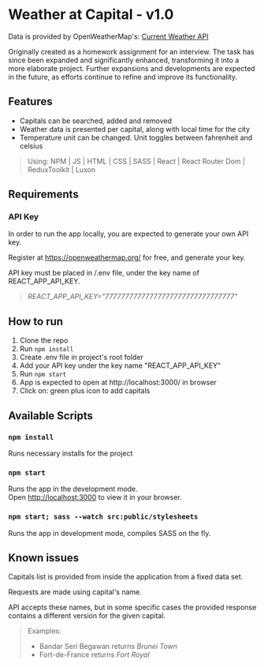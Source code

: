 
# Weather at Capital - v1.0

Data is provided by OpenWeatherMap's:
[Current Weather API](https://openweathermap.org/current)

Originally created as a homework assignment for an interview. 
The task has since been expanded and significantly enhanced, transforming it into a more elaborate project. 
Further expansions and developments are expected in the future, as efforts continue to refine and improve its functionality.  

## Features

- Capitals can be searched, added and removed
- Weather data is presented per capital, along with local time for the city 
- Temperature unit can be changed. Unit toggles between fahrenheit and celsius

> Using: NPM | JS | HTML | CSS | SASS | React | React Router Dom | ReduxToolkit | Luxon 

## Requirements

### API Key

In order to run the app locally, you are expected to generate your own API key.

Register at https://openweathermap.org/ for free, and generate your key. 

API key must be placed in /.env file, under the key name of REACT_APP_API_KEY.

> _REACT_APP_API_KEY="77777777777777777777777777777777"_

## How to run

1. Clone the repo
2. Run `npm install`
3. Create .env file in project's root folder
4. Add your API key under the key name "REACT_APP_API_KEY"
3. Run `npm start`
4. App is expected to open at http://localhost:3000/ in browser
5. Click on: green plus icon to add capitals

## Available Scripts

### `npm install`
Runs necessary installs for the project

### `npm start`

Runs the app in the development mode.\
Open [http://localhost:3000](http://localhost:3000) to view it in your browser.

### `npm start; sass --watch src:public/stylesheets`

Runs the app in development mode, compiles SASS on the fly. 

## Known issues

Capitals list is provided from inside the application from a fixed data set. 

Requests are made using capital's name.

API accepts these names, but in some specific cases the provided response contains a different version for the given capital. 

>Examples: 
>* Bandar Seri Begawan returns _Brunei Town_
>* Fort-de-France returns _Fort Royal_
